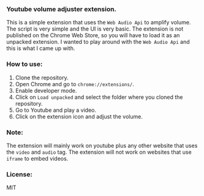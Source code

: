 ### Youtube volume adjuster extension.

This is a simple extension that uses the `Web Audio Api` to amplify volume. The script is very simple and the UI is very basic. The extension is not published on the Chrome Web Store, so you will have to load it as an unpacked extension. I wanted to play around with the `Web Audio Api` and this is what I came up with.

### How to use:
1. Clone the repository.
2. Open Chrome and go to `chrome://extensions/`.
3. Enable developer mode.
4. Click on `Load unpacked` and select the folder where you cloned the repository.
5. Go to Youtube and play a video.
6. Click on the extension icon and adjust the volume.

### Note:
The extension will mainly work on youtube plus any other website that uses the `video` and `audio` tag. The extension will not work on websites that use `iframe` to embed videos.

### License:
MIT

